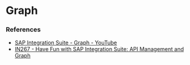 # Graph



### References

* [SAP Integration Suite - Graph - YouTube](https://www.youtube.com/playlist?list=PLZrcgS4bXgXrA9vLxAZUxNuZHhEO9FHff)
* [IN267 - Have Fun with SAP Integration Suite: API Management and Graph](https://github.com/SAP-samples/teched2023-IN267/blob/main/README.md)